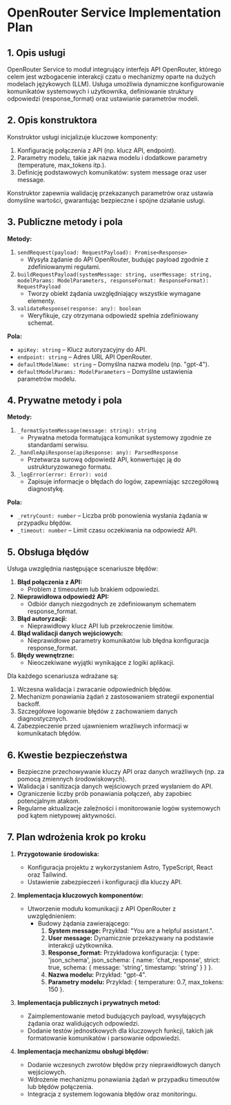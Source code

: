 # OpenRouter Service Implementation Plan

## 1. Opis usługi
OpenRouter Service to moduł integrujący interfejs API OpenRouter, którego celem jest wzbogacenie interakcji czatu o mechanizmy oparte na dużych modelach językowych (LLM). Usługa umożliwia dynamiczne konfigurowanie komunikatów systemowych i użytkownika, definiowanie struktury odpowiedzi (response_format) oraz ustawianie parametrów modeli.

## 2. Opis konstruktora
Konstruktor usługi inicjalizuje kluczowe komponenty:
1. Konfigurację połączenia z API (np. klucz API, endpoint).
2. Parametry modelu, takie jak nazwa modelu i dodatkowe parametry (temperature, max_tokens itp.).
3. Definicję podstawowych komunikatów: system message oraz user message.

Konstruktor zapewnia walidację przekazanych parametrów oraz ustawia domyślne wartości, gwarantując bezpieczne i spójne działanie usługi.

## 3. Publiczne metody i pola
**Metody:**
1. `sendRequest(payload: RequestPayload): Promise<Response>`
   - Wysyła żądanie do API OpenRouter, budując payload zgodnie z zdefiniowanymi regułami.
2. `buildRequestPayload(systemMessage: string, userMessage: string, modelParams: ModelParameters, responseFormat: ResponseFormat): RequestPayload`
   - Tworzy obiekt żądania uwzględniający wszystkie wymagane elementy.
3. `validateResponse(response: any): boolean`
   - Weryfikuje, czy otrzymana odpowiedź spełnia zdefiniowany schemat.

**Pola:**
- `apiKey: string` – Klucz autoryzacyjny do API.
- `endpoint: string` – Adres URL API OpenRouter.
- `defaultModelName: string` – Domyślna nazwa modelu (np. "gpt-4").
- `defaultModelParams: ModelParameters` – Domyślne ustawienia parametrów modelu.

## 4. Prywatne metody i pola
**Metody:**
1. `_formatSystemMessage(message: string): string`
   - Prywatna metoda formatująca komunikat systemowy zgodnie ze standardami serwisu.
2. `_handleApiResponse(apiResponse: any): ParsedResponse`
   - Przetwarza surową odpowiedź API, konwertując ją do ustrukturyzowanego formatu.
3. `_logError(error: Error): void`
   - Zapisuje informacje o błędach do logów, zapewniając szczegółową diagnostykę.

**Pola:**
- `_retryCount: number` – Liczba prób ponowienia wysłania żądania w przypadku błędów.
- `_timeout: number` – Limit czasu oczekiwania na odpowiedź API.

## 5. Obsługa błędów
Usługa uwzględnia następujące scenariusze błędów:
1. **Błąd połączenia z API:**
   - Problem z timeoutem lub brakiem odpowiedzi.
2. **Nieprawidłowa odpowiedź API:**
   - Odbiór danych niezgodnych ze zdefiniowanym schematem response_format.
3. **Błąd autoryzacji:**
   - Nieprawidłowy klucz API lub przekroczenie limitów.
4. **Błąd walidacji danych wejściowych:**
   - Nieprawidłowe parametry komunikatów lub błędna konfiguracja response_format.
5. **Błędy wewnętrzne:**
   - Nieoczekiwane wyjątki wynikające z logiki aplikacji.

Dla każdego scenariusza wdrażane są:
1. Wczesna walidacja i zwracanie odpowiednich błędów.
2. Mechanizm ponawiania żądań z zastosowaniem strategii exponential backoff.
3. Szczegółowe logowanie błędów z zachowaniem danych diagnostycznych.
4. Zabezpieczenie przed ujawnieniem wrażliwych informacji w komunikatach błędów.

## 6. Kwestie bezpieczeństwa
- Bezpieczne przechowywanie kluczy API oraz danych wrażliwych (np. za pomocą zmiennych środowiskowych).
- Walidacja i sanitizacja danych wejściowych przed wysłaniem do API.
- Ograniczenie liczby prób ponawiania połączeń, aby zapobiec potencjalnym atakom.
- Regularne aktualizacje zależności i monitorowanie logów systemowych pod kątem nietypowej aktywności.

## 7. Plan wdrożenia krok po kroku
1. **Przygotowanie środowiska:**
   - Konfiguracja projektu z wykorzystaniem Astro, TypeScript, React oraz Tailwind.
   - Ustawienie zabezpieczeń i konfiguracji dla kluczy API.

2. **Implementacja kluczowych komponentów:**
   - Utworzenie modułu komunikacji z API OpenRouter z uwzględnieniem:
     - Budowy żądania zawierającego:
       1. **System message:** Przykład: "You are a helpful assistant.".
       2. **User message:** Dynamicznie przekazywany na podstawie interakcji użytkownika.
       3. **Response_format:** Przykładowa konfiguracja:
          { type: 'json_schema', json_schema: { name: 'chat_response', strict: true, schema: { message: 'string', timestamp: 'string' } } }.
       4. **Nazwa modelu:** Przykład: "gpt-4".
       5. **Parametry modelu:** Przykład: { temperature: 0.7, max_tokens: 150 }.

3. **Implementacja publicznych i prywatnych metod:**
   - Zaimplementowanie metod budujących payload, wysyłających żądania oraz walidujących odpowiedzi.
   - Dodanie testów jednostkowych dla kluczowych funkcji, takich jak formatowanie komunikatów i parsowanie odpowiedzi.

4. **Implementacja mechanizmu obsługi błędów:**
   - Dodanie wczesnych zwrotów błędów przy nieprawidłowych danych wejściowych.
   - Wdrożenie mechanizmu ponawiania żądań w przypadku timeoutów lub błędów połączenia.
   - Integracja z systemem logowania błędów oraz monitoringu.
